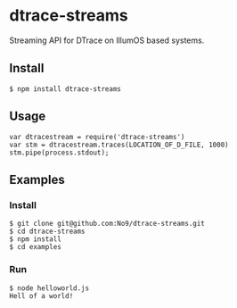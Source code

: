 dtrace-streams
==============

Streaming API for DTrace on IllumOS based systems. 

## Install 
```
$ npm install dtrace-streams
```

## Usage 

``` 
var dtracestream = require('dtrace-streams')
var stm = dtracestream.traces(LOCATION_OF_D_FILE, 1000)
stm.pipe(process.stdout);
```

## Examples 

### Install 

```
$ git clone git@github.com:No9/dtrace-streams.git
$ cd dtrace-streams
$ npm install 
$ cd examples 
```

### Run
```
$ node helloworld.js
Hell of a world!
```
